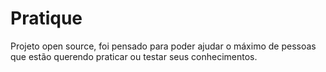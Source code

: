 # Pratique
Projeto open source, foi pensado para poder ajudar o máximo de pessoas que estão querendo praticar ou testar seus conhecimentos.
